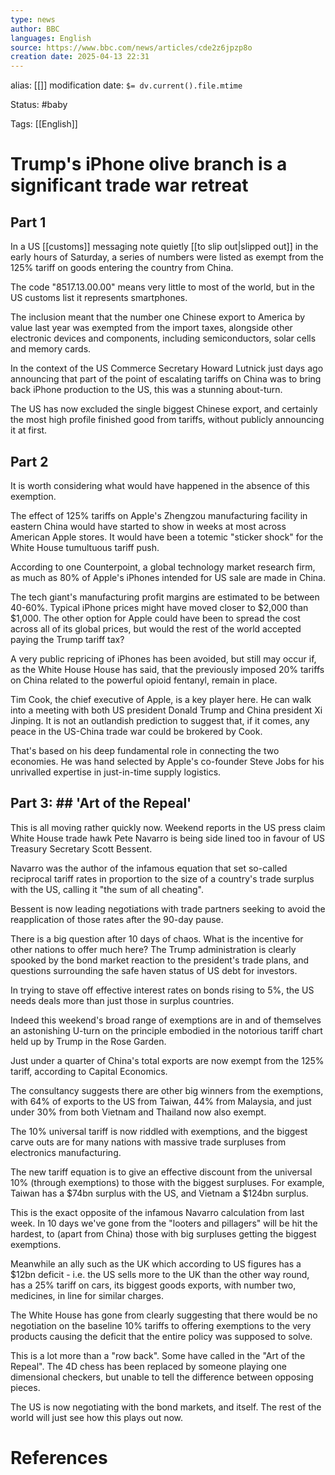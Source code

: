 ```yaml
---
type: news
author: BBC
languages: English
source: https://www.bbc.com/news/articles/cde2z6jpzp8o
creation date: 2025-04-13 22:31
---
```

alias: [[]]
modification date: `$= dv.current().file.mtime`

Status: #baby 

Tags: [[English]]

# Trump's iPhone olive branch is a significant trade war retreat

## Part 1

In a US [[customs]] messaging note quietly [[to slip out|slipped out]]  in the early hours of Saturday, a series of numbers were listed as exempt from the 125% tariff on goods entering the country from China.

The code "8517.13.00.00" means very little to most of the world, but in the US customs list it represents smartphones.

The inclusion meant that the number one Chinese export to America by value last year was exempted from the import taxes, alongside other electronic devices and components, including semiconductors, solar cells and memory cards.

In the context of the US Commerce Secretary Howard Lutnick just days ago announcing that part of the point of escalating tariffs on China was to bring back iPhone production to the US, this was a stunning about-turn.

The US has now excluded the single biggest Chinese export, and certainly the most high profile finished good from tariffs, without publicly announcing it at first.

## Part 2

It is worth considering what would have happened in the absence of this exemption.

The effect of 125% tariffs on Apple's Zhengzou manufacturing facility in eastern China would have started to show in weeks at most across American Apple stores. It would have been a totemic "sticker shock" for the White House tumultuous tariff push.

According to one Counterpoint, a global technology market research firm, as much as 80% of Apple's iPhones intended for US sale are made in China.

The tech giant's manufacturing profit margins are estimated to be between 40-60%. Typical iPhone prices might have moved closer to $2,000 than $1,000. The other option for Apple could have been to spread the cost across all of its global prices, but would the rest of the world accepted paying the Trump tariff tax?

A very public repricing of iPhones has been avoided, but still may occur if, as the White House House has said, that the previously imposed 20% tariffs on China related to the powerful opioid fentanyl, remain in place.

Tim Cook, the chief executive of Apple, is a key player here. He can walk into a meeting with both US president Donald Trump and China president Xi Jinping. It is not an outlandish prediction to suggest that, if it comes, any peace in the US-China trade war could be brokered by Cook.

That's based on his deep fundamental role in connecting the two economies. He was hand selected by Apple's co-founder Steve Jobs for his unrivalled expertise in just-in-time supply logistics.

## Part 3: ## 'Art of the Repeal'

This is all moving rather quickly now. Weekend reports in the US press claim White House trade hawk Pete Navarro is being side lined too in favour of US Treasury Secretary Scott Bessent.

Navarro was the author of the infamous equation that set so-called reciprocal tariff rates in proportion to the size of a country's trade surplus with the US, calling it "the sum of all cheating".

Bessent is now leading negotiations with trade partners seeking to avoid the reapplication of those rates after the 90-day pause.

There is a big question after 10 days of chaos. What is the incentive for other nations to offer much here? The Trump administration is clearly spooked by the bond market reaction to the president's trade plans, and questions surrounding the safe haven status of US debt for investors.

In trying to stave off effective interest rates on bonds rising to 5%, the US needs deals more than just those in surplus countries.

Indeed this weekend's broad range of exemptions are in and of themselves an astonishing U-turn on the principle embodied in the notorious tariff chart held up by Trump in the Rose Garden.

Just under a quarter of China's total exports are now exempt from the 125% tariff, according to Capital Economics.

The consultancy suggests there are other big winners from the exemptions, with 64% of exports to the US from Taiwan, 44% from Malaysia, and just under 30% from both Vietnam and Thailand now also exempt.

The 10% universal tariff is now riddled with exemptions, and the biggest carve outs are for many nations with massive trade surpluses from electronics manufacturing.

The new tariff equation is to give an effective discount from the universal 10% (through exemptions) to those with the biggest surpluses. For example, Taiwan has a $74bn surplus with the US, and Vietnam a $124bn surplus.

This is the exact opposite of the infamous Navarro calculation from last week. In 10 days we've gone from the "looters and pillagers" will be hit the hardest, to (apart from China) those with big surpluses getting the biggest exemptions.

Meanwhile an ally such as the UK which according to US figures has a $12bn deficit - i.e. the US sells more to the UK than the other way round, has a 25% tariff on cars, its biggest goods exports, with number two, medicines, in line for similar charges.

The White House has gone from clearly suggesting that there would be no negotiation on the baseline 10% tariffs to offering exemptions to the very products causing the deficit that the entire policy was supposed to solve.

This is a lot more than a "row back". Some have called in the "Art of the Repeal". The 4D chess has been replaced by someone playing one dimensional checkers, but unable to tell the difference between opposing pieces.

The US is now negotiating with the bond markets, and itself. The rest of the world will just see how this plays out now.











# References